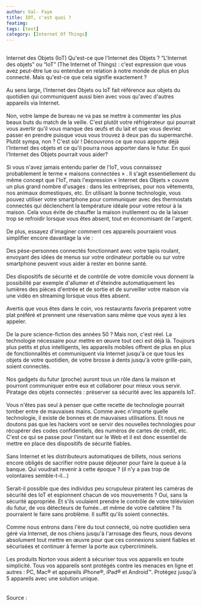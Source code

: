 ```yaml
---
author: Val- Faye 
title: IOT, c'est quoi ?
featimg:
tags: [text]
category: [Internet Of Things]
---
```


<br/>
Internet des Objets (IoT)
Qu'est-ce que l'Internet des Objets ?
“L'Internet des objets” ou “IoT” (The Internet of Things) : c'est expression que vous avez peut-être lue ou entendue en relation à notre monde de plus en plus connecté. Mais qu'est-ce que cela signifie exactement ?
<br/>

<br/>
Au sens large, l'Internet des Objets ou IoT fait référence aux objets du quotidien qui communiquent aussi bien avec vous qu'avec d'autres appareils via Internet.
<br/>
<br/>
Non, votre lampe de bureau ne va pas se mettre à commenter les plus beaux buts du match de la veille. C'est plutôt votre réfrigérateur qui pourrait vous avertir qu'il vous manque des œufs et du lait et que vous devriez passer en prendre puisque vous vous trouvez à deux pas du supermarché. Plutôt sympa, non ? C'est sûr ! Découvrons ce que nous apporte déjà l'Internet des objets et ce qu'il pourra nous apporter dans le futur.
  En quoi l'Internet des Objets pourrait vous aider?
<br/>

<br/>
Si vous n'avez jamais entendu parler de l'IoT, vous connaissez probablement le terme « maisons connectées »
. Il s'agit essentiellement du même concept que l'IoT, mais l'expression « Internet des Objets » couvre un plus grand nombre d'usages : dans les entreprises, pour nos vêtements, nos animaux domestiques, etc.
En utilisant la bonne technologie, 
vous pouvez utiliser votre smartphone pour communiquer avec des thermostats connectés qui déclenchent la température idéale pour votre retour à la maison. Cela vous évite de chauffer la maison inutilement ou de la laisser trop se refroidir lorsque vous êtes absent,
 tout en économisant de l'argent.
<br/>

<br/>
De plus, essayez d'imaginer comment ces appareils pourraient vous simplifier encore davantage la vie :
<br/>

<br/>
Des pèse-personnes connectés fonctionnant avec votre tapis roulant, envoyant des idées de menus sur votre ordinateur portable ou sur votre smartphone peuvent vous aider à rester en bonne santé.
<br/>

<br/>
Des dispositifs de sécurité et de contrôle de votre domicile vous donnent la possibilité par exemple d'allumer et d'éteindre automatiquement les lumières des pièces d'entrée et de sortie et de surveiller votre maison via une vidéo en streaming lorsque vous êtes absent.
<br/>

<br/>
Avertis que vous êtes dans le coin, vos restaurants favoris préparent votre plat préféré et prennent une réservation sans même que vous ayez à les appeler.
<br/>

<br/>
De la pure science-fiction des années 50 ? Mais non, c'est réel. La technologie nécessaire pour mettre en œuvre tout ceci est déjà là. Toujours plus petits et plus intelligents, les appareils mobiles offrent de plus en plus de fonctionnalités et communiquent via Internet jusqu'à ce que tous les objets de votre quotidien, de votre brosse à dents jusqu'à votre grille-pain, soient connectés.
<br/>

<br/>
Nos gadgets du futur (proche) auront tous un rôle dans la maison et pourront communiquer entre eux et collaborer pour mieux vous servir.
Piratage des objets connectés : préserver sa sécurité avec les appareils IoT.
<br/>

<br/>
Vous n'êtes pas seul à penser que cette recette de technologie pourrait tomber entre de mauvaises mains. Comme avec n'importe quelle technologie, il existe de bonnes et de mauvaises utilisations. Et nous ne doutons pas que les hackers vont se servir des nouvelles technologies pour récupérer des codes confidentiels, des numéros de cartes de crédit, etc. C'est ce qui se passe pour l'instant sur le Web et il est donc essentiel de mettre en place des dispositifs de sécurité fiables.
<br/>

<br/>
Sans Internet et les distributeurs automatiques de billets, nous serions encore obligés de sacrifier notre pause déjeuner pour faire la queue à la banque. Qui voudrait revenir à cette époque ? (il n'y a pas trop de volontaires semble-t-il...)
<br/>

<br/>
Serait-il possible que des individus peu scrupuleux piratent les caméras de sécurité des IoT et espionnent chacun de vos mouvements ? Oui, sans la sécurité appropriée. Et s'ils voulaient prendre le contrôle de votre télévision du futur, de vos détecteurs de fumée…et même de votre cafetière ? Ils pourraient le faire sans problème. Il suffit qu'ils soient connectés.
<br/>

<br/>
Comme nous entrons dans l'ère du tout connecté, où notre quotidien sera géré via Internet, de nos chiens jusqu'à l'arrosage des fleurs, nous devons absolument tout mettre en œuvre pour que ces connexions soient fiables et sécurisées et continuer à fermer la porte aux cybercriminels.
<br/>

<br/>
Les produits Norton vous aident à sécuriser tous vos appareils en toute simplicité. Tous vos appareils sont protégés contre les menaces en ligne et autres : PC, Mac® et appareils iPhone®, iPad® et Android™. Protégez jusqu'à 5 appareils avec une solution unique.
<br/>
<br/>
<br/>
Source : <https://fr.norton.com/internetsecurity-iot-what-is-the-internet-of-things.html>

